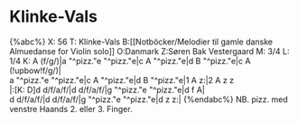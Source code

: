 # Klinke-Vals

{%abc%}
X: 56
T: Klinke-Vals
B:[[Notböcker/Melodier til gamle danske Almuedanse for Violin solo]]
O:Danmark
Z:Søren Bak Vestergaard
M: 3/4
L: 1/4
K: A
(f/g/)|a "^pizz."e "^pizz."e|c A "^pizz."e|d B "^pizz."e|c A (!upbow!f/g/)|\
a "^pizz."e "^pizz."e|c A "^pizz."e|d B "^pizz."e|1 A z:|2 A z z\
|:[K: D]d d/f/a/f/|d d/f/a/f/|g "^pizz."e "^pizz."e|d f A|\
d d/f/a/f/|d d/f/a/f/|g "^pizz."e "^pizz."e|d z z:|
{%endabc%}
NB. pizz. med venstre Haands 2. eller 3. Finger.
